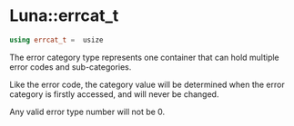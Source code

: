 # Luna::errcat_t

```c++
using errcat_t =  usize
```

The error category type represents one container that can hold multiple error codes and sub-categories. 

Like the error code, the category value will be determined when the error category is firstly accessed, and will never be changed.

Any valid error type number will not be 0. 

